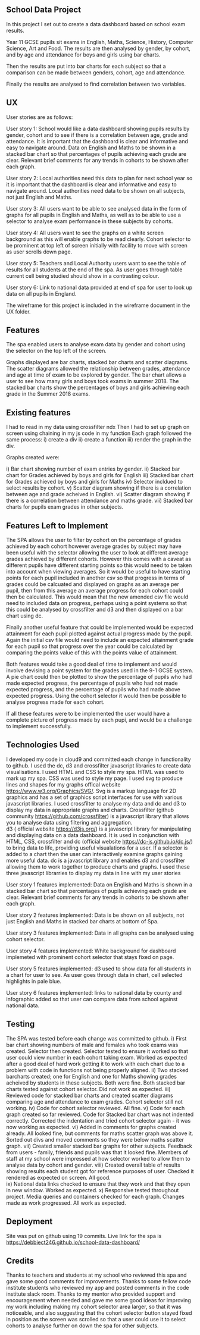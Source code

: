 School Data Project
----------------------

In this project I set out to create a data dashboard based on school exam results.

Year 11 GCSE pupils sit exams in English, Maths, Science, History, Computer Science, Art and Food.
The results are then analysed by gender, by cohort, and by age and attendance for boys and girls
using bar charts.

Then the results are put into bar charts for each subject so that a comparison can be made
between genders, cohort, age and attendance.

Finally the results are analysed to find correlation between two variables.

UX
--

User stories are as follows:

User story 1:  School would like a data dashboard showing pupils results by gender, cohort and to see
if there is a correlation between age, grade and attendance.  It is important
that the dashboard is clear and informative and easy to navigate around.  Data on English and Maths
to be shown in a stacked bar chart so that percentages of pupils achieving each grade are clear.
Relevant brief comments for any trends in cohorts to be shown after each graph.

User story 2:  Local authorities need this data to plan for next school year so it is important
that the dashboard is clear and informative and easy to navigate around.  Local authorities need data to 
be shown on all subjects, not just English and Maths.

User story 3:  All users want to be able to see analysed data in the form of graphs for all pupils in English and Maths,
as well as to be able to use a selector to analyse exam performance in these subjects by cohorts.

User story 4:  All users want to see the graphs on a white screen background as this will enable graphs to be read
clearly.  Cohort selector to be prominent at top left of screen initially with facility to move with screen as 
user scrolls down page.

User story 5:  Teachers and Local Authority users want to see the table of results for all students at the
end of the spa.  As user goes through table current cell being studied should show in a contrasting colour.

User story 6:  Link to national data provided at end of spa for user to look up data on all pupils in England.

The wireframe for this project is included in the wireframe document in the UX folder.



Features
----------------
The spa enabled users to analyse exam data by gender and cohort using the selector on the top left of the screen.

Graphs displayed are bar charts, stacked bar charts and scatter diagrams.
The scatter diagrams allowed the relationship between grades, attendance and age at time of exam to be explored
by gender.
The bar chart allows a user to see how many girls and boys took exams in summer 2018.
The stacked bar charts show the percentages of boys and girls achieving each grade in the Summer 2018 exams.

Existing features
------------------
I had to read in my data using crossfilter ndx
Then  I had to set up graph on screen using chaining in my js code in my function
Each graph followed the same process:
i) create a div
ii) create a function
iii) render the graph in the div.

Graphs created were:

i) Bar chart showing number of exam entries by gender.
ii)  Stacked bar chart for Grades achieved by boys and girls for English 
iii) Stacked bar chart for Grades achieved by boys and girls for Maths
iv)  Selector incldued to select results by cohort.
v)  Scatter diagram showing if there is a correlation between age and grade acheived in English.
vi)  Scatter diagram showing if there is a correlation between attendance and maths grade.
vii)  Stacked bar charts for pupils exam grades in other subjects.

Features Left to Implement
--------------------------
The SPA allows the user to filter by cohort on the percentage of grades achieved by each cohort however
average grades by subject may have been useful with the selector allowing the user to look at different
average grades achieved by different cohorts.  However this comes with a caveat as different pupils have 
different starting points so this would need to be taken into account when viewing averages.  So it would 
be useful to have starting points for each pupil included in another csv so that progress in terms of grades
could be calcuated and displayed on graphs as an average per pupil, then from this average an average progress
for each cohort could then be calculated.  This would mean that the new amended csv file would need to included
data on progress, perhaps using a point systems so that this could be analysed by crossfilter and d3 and then 
displayed on a bar chart using dc.  

Finally another useful feature that could be implemented would be expected attainment for each pupil plotted 
against actual progress made by the pupil.  Again the initial csv file would need to include an expected attainment
grade for each pupil so that progress over the year could be calculated by comparing the points value of this with 
the points value of attainment.

Both features would take a good deal of time to implement and would involve devising a point system for the grades
used in the 9-1 GCSE system.   A pie chart could then be plotted to show the percentage of pupils who had made expected 
progress, the percentage of pupils who had not made expected progress, and the percentage of pupils who had made
above expected progress.  Using the cohort selector it would then be possible to analyse progress made for each cohort.

If all these features were to be implemented the user would have a complete picture of progress made by each pupi,
and would be a challenge to implement successfully.


Technologies Used
-----------------

I developed my code in cloud9 and committed each change in functionality to github.
I used the dc, d3 and crossfilter javascript libraries to create data visualisations.
I used HTML and CSS to style my spa.
HTML was used to mark up my spa.
CSS was used to style my page.
I used svg to produce lines and shapes for my graphs offical website https://www.w3.org/Graphics/SVG/.   Svg is a markup language for 2D graphics and has a 
set of graphics script interfaces for use with various javascript libraries.
I used crossfilter to analyse my data and dc and d3 to display my data in appropriate graphs and charts.
Crossfilter (github community https://github.com/crossfilter) is a javascript library that allows you to analyse data using filtering and aggregation.   
d3  ( official website https://d3js.org/) is a javascript library for manipulating and displaying data on a data dashboard.  It is used in 
conjunction with HTML, CSS, crossfilter  and dc (official website https://dc-js.github.io/dc.js/) to bring data to life, providing useful visualations for a user.
If a selector is added to a chart then the user can interactively examine graphs gaining more useful data.
dc is a javascript library and enables d3 and crossfilter allowing them to work together to produce charts and graphs.
I used these three javascript librarries to display my data in line with my user stories

User story 1 features implemented:  Data on English and Maths  is shown in a stacked bar chart so that percentages of pupils achieving each grade are clear.
Relevant brief comments for any trends in cohorts to be shown after each graph.

User story 2 features implemented:  Data is be shown on all subjects, not just English and Maths in stacked bar charts at bottom of Spa.

User story 3 features implemented:  Data in all graphs can be analysed using cohort selector. 

User story 4 features implemented:  White background for dashboard implemeted with prominent cohort selector that stays fixed on page.

User story 5 features implemented:  d3 used to show data for all students in a chart for user to see.  As user goes through data in chart,
cell selected highlights in pale blue.

User story 6 features implemented:  links to national data by county and infographic added so that user can compare data from school against national data.
 


Testing
-------
The SPA was tested before each change was committed to github.
i) First bar chart showing numbers of male and females who took exams was created. Selector then created.  Selector tested to ensure it worked so
that user could view number in each cohort taking exam.  Worked as expected after a good deal of hard work getting it to work with each chart 
due to a problem with code in functions not being properly aligned.
ii) Two stacked barcharts created; one for English and one for Maths showing grades acheived by students in these subjects.  Both were fine.
Both stacked bar charts tested against cohort selector.  Did not work as expected.
iii)  Reviewed code for stacked bar charts and created scatter diagrams comparing age and attendance to exam grades.  Cohort selector still not working.
iv)  Code for cohort selector reviewed.  All fine.
v)  Code for each graph created so far reviewed.  Code for Stacked bar chart was not indented correctly.  Corrected the indentation and tried cohort selector
again - it was now working as expected.
vi)  Added in comments for graphs created already.  All looked fine, but comments for maths scatter graph was above it.  Sorted out divs and
moved comments so they were below maths scatter graph.
vii) Created smaller stacked bar graphs for other subjects.  Feedback from users - family, friends and pupils was that it looked fine.
Members of staff at my school were impressed at how selector worked to allow them to analyse data by cohort and gender.
viii) Created overall table of results showing results each student got for reference purposes of user.  Checked it rendered as expected on screen.
All good.  
ix) National data links checked to ensure that they work and that they open in new window.  Worked as expected.
x)  Responsive tested throughout project.  Media queries and containers checked for each graph.  Changes made as work progressed.  All work as expected.



Deployment
----------
Site was put on github using 19 commits.
Live link for the spa is https://debbiect246.github.io/school-data-dashboard/
 
Credits
---------

Thanks to  teachers and students at my school who reviewed this spa and gave some good comments for improvements.
Thanks to some fellow code institute students who reviewed my app and posted comments in the code institute slack room.
Thanks to my mentor who provided support and encouragement when needed and gave me some good ideas for improving my work including
making my cohort selector area larger, so that it was noticeable, and also suggesting that the cohort selector button
stayed fixed in position as the screen was scrolled so that a user could use it to select cohorts to analyse further on 
down the spa for other subjects.


